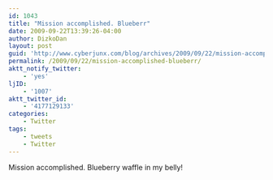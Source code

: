 ```yaml
---
id: 1043
title: "Mission accomplished. Blueberr"
date: 2009-09-22T13:39:26-04:00
author: DizkoDan
layout: post
guid: 'http://www.cyberjunx.com/blog/archives/2009/09/22/mission-accomplished-blueberr/'
permalink: /2009/09/22/mission-accomplished-blueberr/
aktt_notify_twitter:
    - 'yes'
ljID:
    - '1007'
aktt_twitter_id:
    - '4177129133'
categories:
    - Twitter
tags:
    - tweets
    - Twitter
---
```


Mission accomplished. Blueberry waffle in my belly!